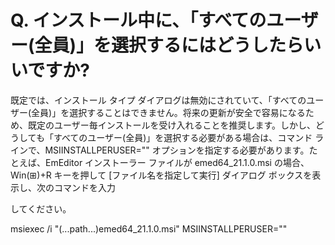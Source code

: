 # Q. インストール中に、「すべてのユーザー(全員)」を選択するにはどうしたらいいですか?

既定では、インストール タイプ ダイアログは無効にされていて、「すべてのユーザー(全員)」を選択することはできません。将来の更新が安全で容易になるため、既定のユーザー毎インストールを受け入れることを推奨します。しかし、どうしても「すべてのユーザー(全員)」を選択する必要がある場合は、コマンド ラインで、MSIINSTALLPERUSER="" オプションを指定する必要があります。たとえば、EmEditor インストーラー ファイルが emed64\_21.1.0.msi の場合、Win(⊞)+R キーを押して \[ファイル名を指定して実行\] ダイアログ ボックスを表示し、次のコマンドを入力

してください。

msiexec /i "(...path...)emed64\_21.1.0.msi" MSIINSTALLPERUSER=""

